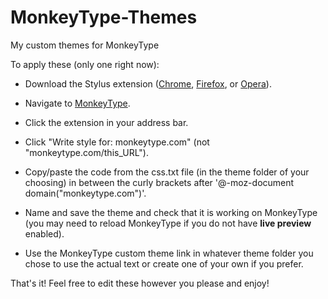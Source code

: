 # MonkeyType-Themes
My custom themes for MonkeyType

To apply these (only one right now):

- Download the Stylus extension ([Chrome](https://chrome.google.com/webstore/detail/stylus/clngdbkpkpeebahjckkjfobafhncgmne?hl=en), [Firefox](https://addons.mozilla.org/en-US/firefox/addon/styl-us/), or [Opera](https://addons.opera.com/en/extensions/details/stylus/)).

- Navigate to [MonkeyType](https://monkeytype.com).

- Click the extension in your address bar.

- Click "Write style for: monkeytype.com" (not "monkeytype.com/this_URL").

- Copy/paste the code from the css.txt file (in the theme folder of your choosing) in between the curly brackets after '@-moz-document domain("monkeytype.com")'.

- Name and save the theme and check that it is working on MonkeyType (you may need to reload MonkeyType if you do not have **live preview** enabled).

- Use the MonkeyType custom theme link in whatever theme folder you chose to use the actual text or create one of your own if you prefer.

That's it! Feel free to edit these however you please and enjoy!
